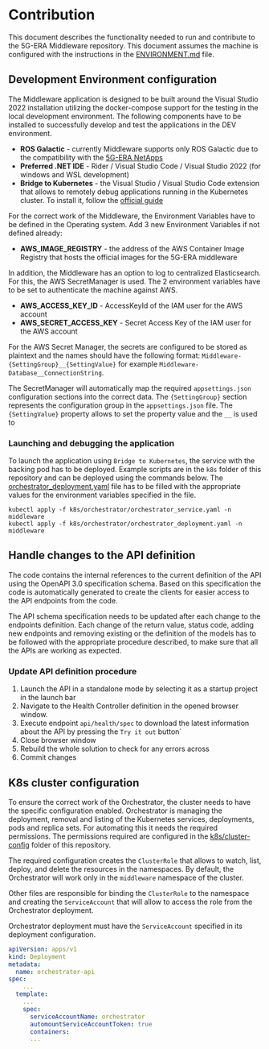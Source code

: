 # Contribution

This document describes the functionality needed to run and contribute to the 5G-ERA Middleware repository. This document assumes the machine is configured with the instructions in the [ENVIRONMENT.md](ENVIRONMENT.md) file.

## Development Environment configuration

The Middleware application is designed to be built around the Visual Studio 2022 installation utilizing the docker-compose support for the testing in the local development environment.
The following components have to be installed to successfully develop and test the applications in the DEV environment.

* **ROS Galactic** - currently Middleware supports only ROS Galactic due to the compatibility with the [5G-ERA NetApps](https://github.com/5G-ERA/Reference-NetApp)
* **Preferred .NET IDE** - Rider / Visual Studio Code / Visual Studio 2022 (for windows and WSL development)
* **Bridge to Kubernetes** - the Visual Studio / Visual Studio Code extension that allows to remotely debug applications running in the Kubernetes cluster. To install it, follow the [official guide](https://docs.microsoft.com/en-us/visualstudio/bridge/bridge-to-kubernetes-vs)

For the correct work of the Middleware, the Environment Variables have to be defined in the Operating system. Add 3 new Environment Variables if not defined already:

* **AWS_IMAGE_REGISTRY** - the address of the AWS Container Image Registry that hosts the official images for the 5G-ERA middleware

In addition, the Middleware has an option to log to centralized Elasticsearch. For this, the AWS SecretManager is used. The 2 environment variables have to be set to authenticate the machine against AWS.

* **AWS_ACCESS_KEY_ID** - AccessKeyId of the IAM user for the AWS account
* **AWS_SECRET_ACCESS_KEY** - Secret Access Key of the IAM user for the AWS account

For the AWS Secret Manager, the secrets are configured to be stored as plaintext and the names should have the following format: `Middleware-{SettingGroup}__{SettingValue}` for example `Middleware-Database__ConnectionString`.

The SecretManager will automatically map the required `appsettings.json` configuration sections into the correct data. The `{SettingGroup}` section represents the configuration group in the `appsettings.json` file. The `{SettingValue}` property allows to set the property value and the `__` is used to 


### Launching and debugging the application

To launch the application using `Bridge to Kubernetes`, the service with the backing pod has to be deployed. Example scripts are in the `k8s` folder of this repository and can be deployed using the commands below. The [orchestrator_deployment.yaml](/k8s/orchestrator/orchestrator_deployment.yaml) file has to be filled with the appropriate values for the environment variables specified in the file.

```shell
kubectl apply -f k8s/orchestrator/orchestrator_service.yaml -n middleware
kubectl apply -f k8s/orchestrator/orchestrator_deployment.yaml -n middleware
```

## Handle changes to the API definition

The code contains the internal references to the current definition of the API using the OpenAPI 3.0 specification schema. Based on this specification the code is automatically generated to create the clients for easier access to the API endpoints from the code.

The API schema specification needs to be updated after each change to the endpoints definition. Each change of the return value, status code, adding new endpoints and removing existing or the definition of the models has to be followed with the appropriate procedure described, to make sure that all the APIs are working as expected.

### Update API definition procedure

1. Launch the API in a standalone mode by selecting it as a startup project in the launch bar
2. Navigate to the Health Controller definition in the opened browser window.
3. Execute endpoint `api/health/spec` to download the latest information about the API by pressing the `Try it out` button`
4. Close browser window
5. Rebuild the whole solution to check for any errors across
6. Commit changes

## K8s cluster configuration 

To ensure the correct work of the Orchestrator, the cluster needs to have the specific configuration enabled. Orchestrator is managing the deployment, removal and listing of the Kubernetes services, deployments, pods and replica sets. For automating this it needs the required permissions. The permissions required are configured in the [k8s/cluster-config](k8s/cluster-config/) folder of this repository.

The required configuration creates the `ClusterRole` that allows to watch, list, deploy, and delete the resources in the namespaces. By default, the Orchestrator will work only in the `middleware` namespace of the cluster.

Other files are responsible for binding the `ClusterRole` to the namespace and creating the `ServiceAccount` that will allow to access the role from the Orchestrator deployment.


Orchestrator deployment must have the `ServiceAccount` specified in its deployment configuration. 

```yaml
apiVersion: apps/v1
kind: Deployment
metadata:
  name: orchestrator-api
spec:  
    ...
  template:    
    ...
    spec:
      serviceAccountName: orchestrator
      automountServiceAccountToken: true      
      containers:        
      ...
```